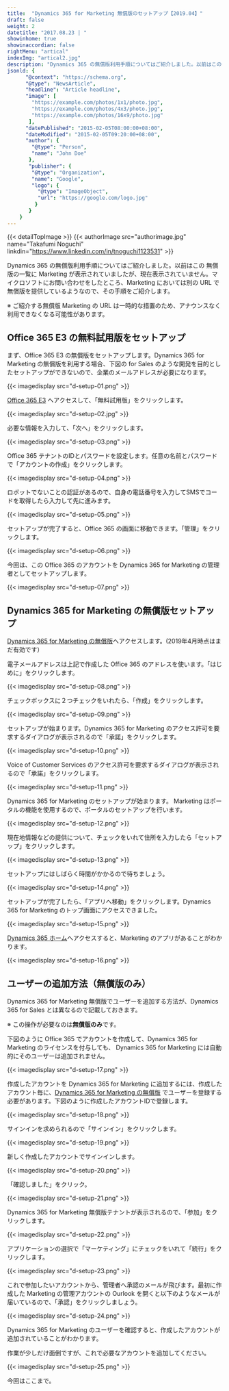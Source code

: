 ```yaml
---
title:  "Dynamics 365 for Marketing 無償版のセットアップ【2019.04】"
draft: false
weight: 2
datetitle: "2017.08.23 | "
showinhome: true
showinaccordian: false
rightMenu: "artical"
indexImg: "artical2.jpg"
description: "Dynamics 365 の無償版利用手順についてはご紹介しました。以前はこの 無償版の一覧に Marketing が表示されていましたが、現在表示されていません。"
jsonld: {
      "@context": "https://schema.org",
      "@type": "NewsArticle",
      "headline": "Article headline",
      "image": [
        "https://example.com/photos/1x1/photo.jpg",
        "https://example.com/photos/4x3/photo.jpg",
        "https://example.com/photos/16x9/photo.jpg"
       ],
      "datePublished": "2015-02-05T08:00:00+08:00",
      "dateModified": "2015-02-05T09:20:00+08:00",
      "author": {
        "@type": "Person",
        "name": "John Doe"
       },
       "publisher": {
        "@type": "Organization",
        "name": "Google",
        "logo": {
          "@type": "ImageObject",
          "url": "https://google.com/logo.jpg"
         }
       }
    }
---
```

{{< detailTopImage >}}
{{< authorImage src="authorimage.jpg" name="Takafumi Noguchi" linkdin="https://www.linkedin.com/in/tnoguchi1123531" >}}
<!-- Intro  -->
Dynamics 365 の無償版利用手順についてはご紹介しました。以前はこの 無償版の一覧に Marketing が表示されていましたが、現在表示されていません。マイクロソフトにお問い合わせをしたところ、Marketing においては別の URL で無償版を提供しているようなので、その手順をご紹介します。

※ ご紹介する無償版 Marketing の URL は一時的な措置のため、アナウンスなく利用できなくなる可能性があります。


## Office 365 E3 の無料試用版をセットアップ
まず、Office 365 E3 の無償版をセットアップします。Dynamics 365 for Marketing の無償版を利用する場合、下図の for Sales のような開発を目的としたセットアップができないので、企業のメールアドレスが必要になります。
<!-- Image= d-setup-01.png -->
{{< imagedisplay src="d-setup-01.png" >}}


[Office 365 E3](https://www.microsoft.com/ja-jp/microsoft-365/enterprise/office-365-e3) へアクセスして、「無料試用版」をクリックします。
<!-- Image= d-setup-02.jpg -->
{{< imagedisplay src="d-setup-02.jpg" >}}

必要な情報を入力して、「次へ」をクリックします。
<!-- Image= d-setup-03.png -->
{{< imagedisplay src="d-setup-03.png" >}}


Office 365 テナントのIDとパスワードを設定します。任意の名前とパスワードで「アカウントの作成」をクリックします。
<!-- Image= d-setup-04.png -->
{{< imagedisplay src="d-setup-04.png" >}}


ロボットでないことの認証があるので、自身の電話番号を入力してSMSでコードを取得したら入力して先に進みます。
<!-- Image= d-setup-05.png -->
{{< imagedisplay src="d-setup-05.png" >}}


セットアップが完了すると、Office 365 の画面に移動できます。「管理」をクリックします。
<!-- Image= d-setup-06.png -->
{{< imagedisplay src="d-setup-06.png" >}}


今回は、この Office 365 のアカウントを Dynamics 365 for Marketing の管理者としてセットアップします。
<!-- Image= d-setup-07.png -->
{{< imagedisplay src="d-setup-07.png" >}}


## Dynamics 365 for Marketing の無償版セットアップ
[Dynamics 365 for Marketing の無償版](https://trials.dynamics.com/Dynamics365/marketing)へアクセスします。(2019年4月時点はまだ有効です）

電子メールアドレスは上記で作成した Office 365 のアドレスを使います。「はじめに」をクリックします。
<!-- Image= d-setup-08.png -->
{{< imagedisplay src="d-setup-08.png" >}}


チェックボックスに２つチェックをいれたら、「作成」をクリックします。
<!-- Image= d-setup-09.png -->
{{< imagedisplay src="d-setup-09.png" >}}


セットアップが始まります。Dynamics 365 for Marketing のアクセス許可を要求するダイアログが表示されるので「承諾」をクリックします。
<!-- Image= d-setup-10.png -->
{{< imagedisplay src="d-setup-10.png" >}}


Voice of Customer Services のアクセス許可を要求するダイアログが表示されるので「承諾」をクリックします。
<!-- Image= d-setup-11.png -->
{{< imagedisplay src="d-setup-11.png" >}}

Dynamics 365 for Marketing のセットアップが始まります。
Marketing はポータルの機能を使用するので、ポータルのセットアップを行います。
<!-- Image= d-setup-12.png -->
{{< imagedisplay src="d-setup-12.png" >}}


現在地情報などの提供について、チェックをいれて住所を入力したら「セットアップ」をクリックします。
<!-- Image= d-setup-13.png -->
{{< imagedisplay src="d-setup-13.png" >}}

セットアップにはしばらく時間がかかるので待ちましょう。
<!-- Image= d-setup-14.png -->
{{< imagedisplay src="d-setup-14.png" >}}


セットアップが完了したら、「アプリへ移動」をクリックします。Dynamics 365 for Marketing のトップ画面にアクセスできました。
<!-- Image= d-setup-15.png -->
{{< imagedisplay src="d-setup-15.png" >}}


[Dynamics 365 ホーム](https://home.dynamics.com/)へアクセスすると、Marketing のアプリがあることがわかります。
<!-- Image= d-setup-16.png -->
{{< imagedisplay src="d-setup-16.png" >}}


## ユーザーの追加方法（無償版のみ）
Dynamics 365 for Marketing 無償版でユーザーを追加する方法が、Dynamics 365 for Sales とは異なるので記載しておきます。

※ この操作が必要なのは**無償版のみ**です。

下図のように Office 365 でアカウントを作成して、Dynamics 365 for Marketing のライセンスを付与しても、
Dynamics 365 for Marketing には自動的にそのユーザーは追加されません。
<!-- Image= d-setup-17.png -->
{{< imagedisplay src="d-setup-17.png" >}}


作成したアカウントを Dynamics 365 for Marketing に追加するには、作成したアカウント毎に、[Dynamics 365 for Marketing の無償版](https://trials.dynamics.com/Dynamics365/marketing) でユーザーを登録する必要があります。下図のように作成したアカウントIDで登録します。
<!-- Image= d-setup-18.png -->
{{< imagedisplay src="d-setup-18.png" >}}


サインインを求められるので「サインイン」をクリックします。
<!-- Image= d-setup-19.png -->
{{< imagedisplay src="d-setup-19.png" >}}


新しく作成したアカウントでサインインします。
<!-- Image= d-setup-20.png -->
{{< imagedisplay src="d-setup-20.png" >}}

「確認しました」をクリック。
<!-- Image= d-setup-21.png -->
{{< imagedisplay src="d-setup-21.png" >}}


Dynamics 365 for Marketing 無償版テナントが表示されるので、「参加」をクリックします。
<!-- Image= d-setup-22.png -->
{{< imagedisplay src="d-setup-22.png" >}}


アプリケーションの選択で「マーケティング」にチェックをいれて「続行」をクリックします。
<!-- Image= d-setup-23.png -->
{{< imagedisplay src="d-setup-23.png" >}}


これで参加したいアカウントから、管理者へ承認のメールが飛びます。最初に作成した Marketing の管理アカウントの Ourlook を開くと以下のようなメールが届いているので、「承認」をクリックしましょう。
<!-- Image= d-setup-24.png -->
{{< imagedisplay src="d-setup-24.png" >}}

Dynamics 365 for Marketing のユーザーを確認すると、作成したアカウントが追加されていることがわかります。

作業が少しだけ面倒ですが、これで必要なアカウントを追加してください。
<!-- Image= d-setup-25.png -->
{{< imagedisplay src="d-setup-25.png" >}}


今回はここまで。     
&nbsp;